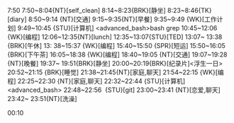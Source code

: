 
7:50
7:50~8:04{NT}[self_clean]
8:14~8:23{BRK}[静坐]
8:23~8:46{TK}[diary]
8:50~9:14 {NT}[交通]
9:15~9:35{NT}[早餐]
9:35~9:49 {WK}[工作计划]
9:49~10:45 {STU}[计算机] <advanced_bash>bash grep
10:45~12:06 {WK}[编程] <WA>
12:06~12:35{NT}[lunch]
12:35~13:07{STU}[TED]
13:07~ 13:38 {BRK}[午休]
13: 38~15:37 {WK}[编程]<WA>
15:40~15:50 {SPR}[短运]
15:50~16:05 {BRK}[下午茶]
16:05~18:38 {WK}[编程]<life-time-tracker>
18:40~19:05 {NT}[交通]
19:07~19:28 {NT}[晚餐]
19:37~ 19:51{BRK}[静坐]
20:00~20:19{BRK}[纪录片]<浮生一日>
20:52~21:15 {BRK}[睡觉]
21:38~21:45{NT}[家庭,聊天]
21:54~22:15 {WK}[编程]
22:25~22:30 {NT}[家庭,聊天]
22:32~22:44 {STU}[计算机]<advanced_bash>
22:48~22:56  {STU}[git]
23:00~23:41 {NT}[恋爱,聊天]
23:42~ 23:51{NT}[洗澡]

00:10
